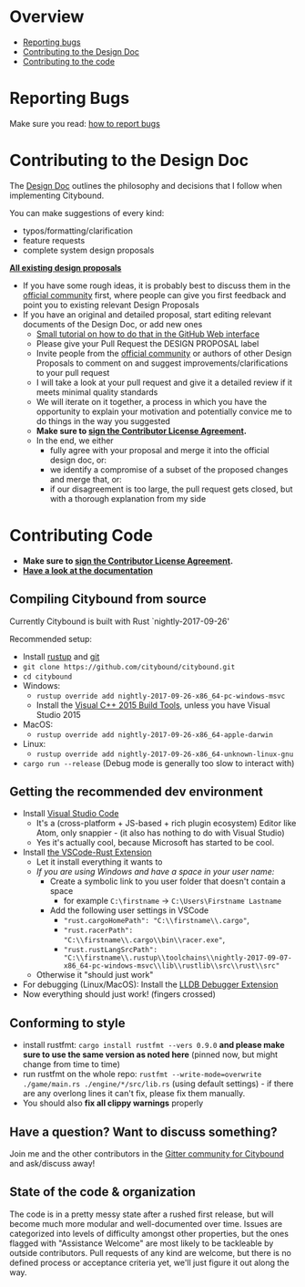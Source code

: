 # Overview

* [Reporting bugs](#reporting-bugs)
* [Contributing to the Design Doc](#contributing-to-the-design-doc)
* [Contributing to the code](#contributing-code)

# Reporting Bugs

Make sure you read: [how to report bugs](https://github.com/citybound/citybound/wiki/How-to-report-bugs)

# Contributing to the Design Doc

The [Design Doc](game/README.md) outlines the philosophy and decisions that I follow when implementing Citybound.

You can make suggestions of every kind:

* typos/formatting/clarification
* feature requests
* complete system design proposals

**[All existing design proposals](https://github.com/citybound/citybound/pulls?utf8=✓&q=is%3Apr%20label%3A%22DESIGN%20PROPOSAL%22%20)**

* If you have some rough ideas, it is probably best to discuss them in the [official community](https://reddit.com/r/Citybound) first, where people can give you first feedback and point you to existing relevant Design Proposals
* If you have an original and detailed proposal, start editing relevant documents of the Design Doc, or add new ones
  * [Small tutorial on how to do that in the GitHub Web interface](https://help.github.com/articles/editing-files-in-another-user-s-repository/)
  * Please give your Pull Request the DESIGN PROPOSAL label
  * Invite people from the [official community](https://reddit.com/r/Citybound) or authors of other Design Proposals to comment on and suggest improvements/clarifications to your pull request
  * I will take a look at your pull request and give it a detailed review if it meets minimal quality standards
  * We will iterate on it together, a process in which you have the opportunity to explain your motivation and potentially convice me to do things in the way you suggested
  * **Make sure to <a href="https://www.clahub.com/agreements/citybound/citybound">sign the Contributor License Agreement</a>.**
  * In the end, we either
     * fully agree with your proposal and merge it into the official design doc, or:
     * we identify a compromise of a subset of the proposed changes and merge that, or:
     * if our disagreement is too large, the pull request gets closed, but with a thorough explanation from my side

# Contributing Code

* **Make sure to <a href="https://www.clahub.com/agreements/citybound/citybound">sign the Contributor License Agreement</a>.**
* **[Have a look at the documentation](http://citybound.github.io/citybound)**

## Compiling Citybound from source 

Currently Citybound is built with Rust `nightly-2017-09-26'

Recommended setup:
* Install [rustup](https://rustup.rs/) and [git](https://git-scm.com/)
* `git clone https://github.com/citybound/citybound.git`
* `cd citybound`
* Windows:
  * `rustup override add nightly-2017-09-26-x86_64-pc-windows-msvc`
  * Install the [Visual C++ 2015 Build Tools](http://landinghub.visualstudio.com/visual-cpp-build-tools), unless you have Visual Studio 2015
* MacOS:
  * `rustup override add nightly-2017-09-26-x86_64-apple-darwin`
* Linux:
  * `rustup override add nightly-2017-09-26-x86_64-unknown-linux-gnu`
* `cargo run --release` (Debug mode is generally too slow to interact with)

## Getting the recommended dev environment

* Install [Visual Studio Code](https://code.visualstudio.com)
  * It's a (cross-platform + JS-based + rich plugin ecosystem) Editor like Atom, only snappier - (it also has nothing to do with Visual Studio)
  * Yes it's actually cool, because Microsoft has started to be cool.
* Install [the VSCode-Rust Extension](https://marketplace.visualstudio.com/items?itemName=kalitaalexey.vscode-rust)
  * Let it install everything it wants to
  * *If you are using Windows and have a space in your user name:*
    * Create a symbolic link to you user folder that doesn't contain a space
      * for example `C:\firstname` -> `C:\Users\Firstname Lastname`
    * Add the following user settings in VSCode
      * `"rust.cargoHomePath": "C:\\firstname\\.cargo"`,
      * `"rust.racerPath": "C:\\firstname\\.cargo\\bin\\racer.exe"`,
      * `"rust.rustLangSrcPath": "C:\\firstname\\.rustup\\toolchains\\nightly-2017-09-07-x86_64-pc-windows-msvc\\lib\\rustlib\\src\\rust\\src"`
  * Otherwise it "should just work"
* For debugging (Linux/MacOS): Install the [LLDB Debugger Extension](https://marketplace.visualstudio.com/items?itemName=vadimcn.vscode-lldb)
* Now everything should just work! (fingers crossed)

## Conforming to style

* install rustfmt: `cargo install rustfmt --vers 0.9.0` **and please make sure to use the same version as noted here** (pinned now, but might change from time to time)
* run rustfmt on the whole repo:
  `rustfmt --write-mode=overwrite ./game/main.rs ./engine/*/src/lib.rs`
  (using default settings) - if there are any overlong lines it can't fix, please fix them manually.
* You should also **fix all clippy warnings** properly

## Have a question? Want to discuss something?

Join me and the other contributors in the [Gitter community for Citybound](https://gitter.im/citybound/Lobby) and ask/discuss away!

## State of the code & organization

The code is in a pretty messy state after a rushed first release, but will become much more modular and well-documented over time.
Issues are categorized into levels of difficulty amongst other properties, but the ones flagged with "Assistance Welcome" are most likely to be tackleable by outside contributors.
Pull requests of any kind are welcome, but there is no defined process or acceptance criteria yet, we'll just figure it out along the way.
